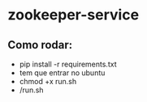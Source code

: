 # zookeeper-service

## Como rodar:
  
- pip install -r requirements.txt
- tem que entrar no ubuntu
- chmod +x run.sh
- /run.sh
